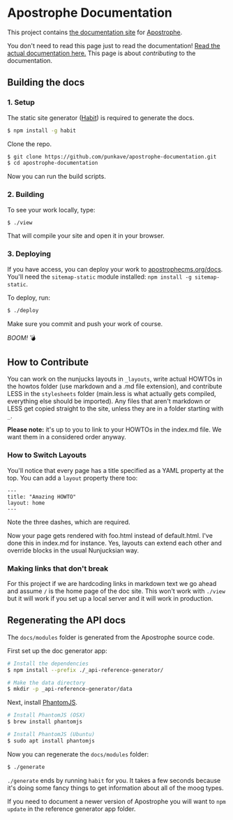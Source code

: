 # Apostrophe Documentation

This project contains [the documentation site](http://apostrophecms.org/docs/index.html) for [Apostrophe](http://apostrophecms.org/).

You don't need to read this page just to read the documentation! [Read the actual documentation here.](http://apostrophecms.org/docs/) This page is about _contributing_ to the documentation.

## Building the docs

### 1. Setup

The static site generator \([Habit](https://github.com/punkave/habit)\) is required to generate the docs.

```bash
$ npm install -g habit
```

Clone the repo.

```bash
$ git clone https://github.com/punkave/apostrophe-documentation.git
$ cd apostrophe-documentation
```

Now you can run the build scripts.

### 2. Building

To see your work locally, type:

```bash
$ ./view
```

That will compile your site and open it in your browser.

### 3. Deploying

If you have access, you can deploy your work to [apostrophecms.org/docs](http://apostrophecms.org/docs/index.html). You'll need the `sitemap-static` module installed: `npm install -g sitemap-static`.

To deploy, run:

```bash
$ ./deploy
```

Make sure you commit and push your work of course.

_BOOM!_ :bomb:

## How to Contribute

You can work on the nunjucks layouts in `_layouts`, write actual HOWTOs in the howtos folder \(use markdown and a .md file extension\), and contribute LESS in the `stylesheets` folder \(main.less is what actually gets compiled, everything else should be imported\). Any files that aren't markdown or LESS get copied straight to the site, unless they are in a folder starting with `_`.

**Please note:** it's up to you to link to your HOWTOs in the index.md file. We want them in a considered order anyway.

### How to Switch Layouts

You'll notice that every page has a title specified as a YAML property at the top. You can add a `layout` property there too:

```markup
---
title: "Amazing HOWTO"
layout: home
---
```

Note the three dashes, which are required.

Now your page gets rendered with foo.html instead of default.html. I've done this in index.md for instance. Yes, layouts can extend each other and override blocks in the usual Nunjucksian way.

### Making links that don't break

For this project if we are hardcoding links in markdown text we go ahead and assume `/` is the home page of the doc site. This won't work with `./view` but it will work if you set up a local server and it will work in production.

## Regenerating the API docs

The `docs/modules` folder is generated from the Apostrophe source code.

First set up the doc generator app:

```bash
# Install the dependencies
$ npm install --prefix ./_api-reference-generator/

# Make the data directory
$ mkdir -p _api-reference-generator/data
```

Next, install [PhantomJS](http://phantomjs.org/).

```bash
# Install PhantomJS (OSX)
$ brew install phantomjs

# Install PhantomJS (Ubuntu)
$ sudo apt install phantomjs
```

Now you can regenerate the `docs/modules` folder:

```bash
$ ./generate
```

`./generate` ends by running `habit` for you. It takes a few seconds because it's doing some fancy things to get information about all of the moog types.

If you need to document a newer version of Apostrophe you will want to `npm update` in the reference generator app folder.

